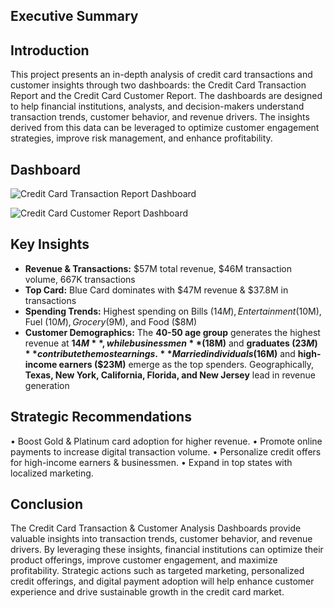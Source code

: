 ## Executive Summary 

## Introduction
This project presents an in-depth analysis of credit card transactions and customer insights through two dashboards: the Credit Card Transaction Report and the Credit Card Customer Report. The dashboards are designed to help financial institutions, analysts, and decision-makers understand transaction trends, customer behavior, and revenue drivers. The insights derived from this data can be leveraged to optimize customer engagement strategies, improve risk management, and enhance profitability. 

## Dashboard 
![Credit Card Transaction Report Dashboard](https://github.com/user-attachments/assets/c97572a5-f9b2-4d89-9565-4d88cb75272c) 

![Credit Card Customer Report Dashboard](https://github.com/user-attachments/assets/53e7df95-9055-423d-98f4-89101033e227)

## Key Insights

- **Revenue & Transactions:** $57M total revenue, $46M transaction volume, 667K transactions
- **Top Card:** Blue Card dominates with $47M revenue & $37.8M in transactions
- **Spending Trends:** Highest spending on Bills ($14M), Entertainment ($10M), Fuel ($10M), Grocery ($9M), and Food ($8M)
- **Customer Demographics:** The **40-50 age group** generates the highest revenue at **$14M**, while businessmen **($18M)** and **graduates ($23M)** contribute the most earnings. **Married individuals ($16M)** and **high-income earners ($23M)** emerge as the top spenders. Geographically, **Texas, New York, California, Florida, and New Jersey** lead in revenue generation

## Strategic Recommendations
• Boost Gold & Platinum card adoption for higher revenue.
• Promote online payments to increase digital transaction volume.
• Personalize credit offers for high-income earners & businessmen.
• Expand in top states with localized marketing.

## Conclusion
The Credit Card Transaction & Customer Analysis Dashboards provide valuable insights into transaction trends, customer behavior, and revenue drivers. By leveraging these insights, financial institutions can optimize their product offerings, improve customer engagement, and maximize profitability. Strategic actions such as targeted marketing, personalized credit offerings, and digital payment adoption will help enhance customer experience and drive sustainable growth in the credit card market.
